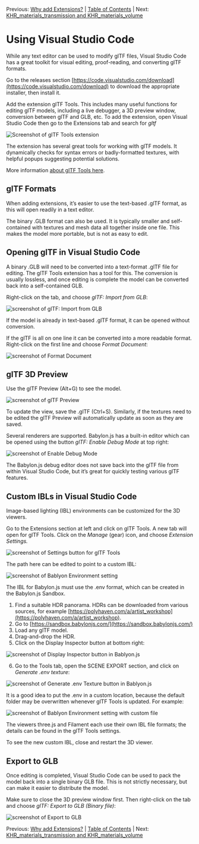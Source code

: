 Previous: [Why add Extensions?](AddingMaterialExtensions_001_WhyAddExtensions.md) | [Table of Contents](README.md) | Next: [KHR_materials_transmission and KHR_materials_volume](AddingMaterialExtensions_003_TransmissionAndVolume.md)

# Using Visual Studio Code

While any text editor can be used to modify glTF files, Visual Studio Code has a great toolkit for visual editing, proof-reading, and converting glTF formats. 

Go to the releases section [https://code.visualstudio.com/download](https://code.visualstudio.com/download) to download the appropriate installer, then install it.

Add the extension glTF Tools. This includes many useful functions for editing glTF models, including a live debugger, a 3D preview window, conversion between glTF and GLB, etc. To add the extension, open Visual Studio Code then go to the Extensions tab and search for _gltf_

![Screenshot of glTF Tools extension](images/image5.png "Screenshot of glTF Tools extension")


The extension has several great tools for working with glTF models. It dynamically checks for syntax errors or badly-formatted textures, with helpful popups suggesting potential solutions.

More information [about glTF Tools here](https://github.com/AnalyticalGraphicsInc/gltf-vscode).

## glTF Formats 

When adding extensions, it’s easier to use the text-based .glTF format, as this will open readily in a text editor. 

The binary .GLB format can also be used. It is typically smaller and self-contained with textures and mesh data all together inside one file. This makes the model more portable, but is not as easy to edit.


## Opening glTF in Visual Studio Code

A binary .GLB will need to be converted into a text-format .glTF file for editing. The glTF Tools extension has a tool for this. The conversion is usually lossless, and once editing is complete the model can be converted back into a self-contained GLB. 

Right-click on the tab, and choose _glTF: Import from GLB_:

![screenshot of glTF: Import from GLB](images/image6.png "screenshot of glTF: Import from GLB")

If the model is already in text-based .glTF format, it can be opened without conversion. 

If the glTF is all on one line it can be converted into a more readable format. Right-click on the first line and choose _Format Document_:

![screenshot of Format Document](images/image7.png "screenshot of Format Document")

## glTF 3D Preview

Use the glTF Preview (Alt+G) to see the model. 

![screenshot of glTF Preview](images/image8.jpg "screenshot of glTF Preview")

To update the view, save the .glTF (Ctrl+S). Similarly, if the textures need to be edited the glTF Preview will automatically update as soon as they are saved.

Several renderers are supported. Babylon.js has a built-in editor which can be opened using the button _glTF: Enable Debug Mode_ at top right:

![screenshot of Enable Debug Mode](images/image9.png "screenshot of Enable Debug Mode")

The Babylon.js debug editor does not save back into the glTF file from within Visual Studio Code, but it’s great for quickly testing various glTF features.

## Custom IBLs in Visual Studio Code

Image-based lighting (IBL) environments can be customized for the 3D viewers.  

Go to the Extensions section at left and click on glTF Tools. A new tab will open for glTF Tools. Click on the _Manage_ (gear) icon, and choose _Extension Settings._

![screenshot of Settings button for glTF Tools](images/image10.png "screenshot of Settings button for glTF Tools")

The path here can be edited to point to a custom IBL:

![screenshot of Bablyon Environment setting](images/image11.png "screenshot of Bablyon Environment setting")

The IBL for Babylon.js must use the .env format, which can be created in the Babylon.js Sandbox. 

1. Find a suitable HDR panorama. HDRs can be downloaded from various sources, for example [https://polyhaven.com/a/artist_workshop](https://polyhaven.com/a/artist_workshop).
2. Go to [https://sandbox.babylonjs.com/](https://sandbox.babylonjs.com/)
3. Load any glTF model.
4. Drag-and-drop the HDR. 
5. Click on the Display Inspector button at bottom right:

![screenshot of Display Inspector button in Bablyon.js](images/image12.png "screenshot of Display Inspector button in Bablyon.js")

6. Go to the Tools tab, open the SCENE EXPORT section, and click on _Generate .env texture_:

![screenshot of Generate .env Texture button in Bablyon.js](images/image13.png "screenshot of Generate .env Texture button in Bablyon.js")

It is a good idea to put the .env in a custom location, because the default folder may be overwritten whenever glTF Tools is updated. For example:

![screenshot of Bablyon Environment setting with custom file](images/image14.png "screenshot of Bablyon Environment setting with custom file")

The viewers three.js and Filament each use their own IBL file formats; the details can be found in the glTF Tools settings.

To see the new custom IBL, close and restart the 3D viewer.

## Export to GLB

Once editing is completed, Visual Studio Code can be used to pack the model back into a single binary GLB file. This is not strictly necessary, but can make it easier to distribute the model.

Make sure to close the 3D preview window first. Then right-click on the tab and choose _glTF: Export to GLB (Binary file)_:

![screenshot of Export to GLB](images/image35.png "screenshot of Export to GLB")



Previous: [Why add Extensions?](AddingMaterialExtensions_001_WhyAddExtensions.md) | [Table of Contents](README.md) | Next: [KHR_materials_transmission and KHR_materials_volume](AddingMaterialExtensions_003_TransmissionAndVolume.md)
